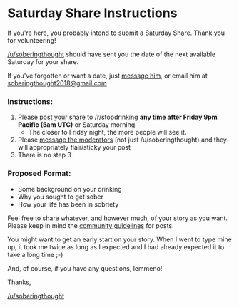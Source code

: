 # Saturday Share Instructions

If you're here, you probably intend to submit a Saturday Share.  Thank you for volunteering!

[/u/soberingthought](https://www.reddit.com/user/soberingthought/) should have sent you the date of the next available Saturday for your share.

If you've forgotten or want a date, just [message him](https://www.reddit.com/message/compose/?to=soberingthought), or email him at [soberingthought2018@gmail.com](mailto:soberingthought2018@gmail.com)

### **Instructions**:

1. Please [post your share](https://www.reddit.com/r/stopdrinking/submit?selftext=true) to /r/stopdrinking **any time after Friday 9pm Pacific (5am UTC)** or Saturday morning.  
    - The closer to Friday night, the more people will see it.
2. Please [message the moderators](https://www.reddit.com/message/compose?to=%2Fr%2Fstopdrinking) (not just /u/soberingthought) and they will appropriately flair/sticky your post
3. There is no step 3

### **Proposed Format**:

- Some background on your drinking
- Why you sought to get sober
- How your life has been in sobriety

Feel free to share whatever, and however much, of your story as you want.  Please keep in mind the [community guidelines](http://is.gd/sdfaq) for posts.

You might want to get an early start on your story.  When I went to type mine up, it took me twice as long as I expected and I had already expected it to take a long time ;-)

And, of course, if you have any questions, lemmeno!

Thanks,

[/u/soberingthought](https://www.reddit.com/user/soberingthought/)
